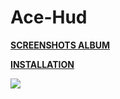 # Ace-Hud

**[SCREENSHOTS ALBUM](https://imgur.com/a/uBg83)**

**[INSTALLATION](https://imgur.com/a/w3Ah6)**

![](https://i.imgur.com/M6ce5h8.jpg)